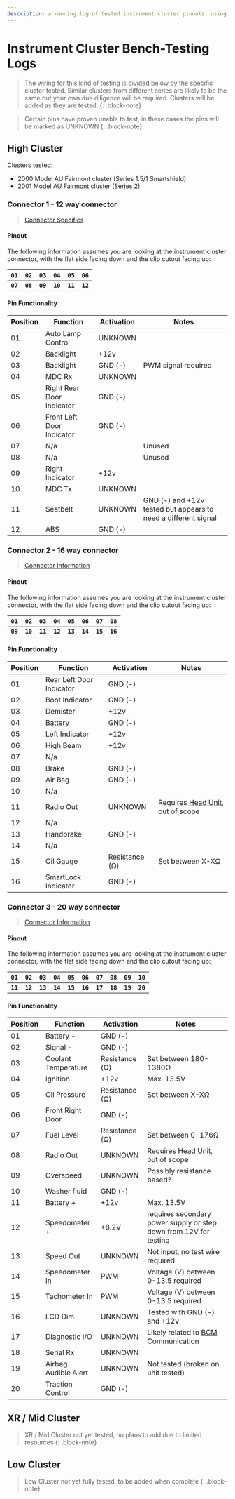 ```yaml
---
description: a running log of tested instrument cluster pinouts, using wrecker-sourced parts
---
```


# Instrument Cluster Bench-Testing Logs

> The wiring for this kind of testing is divided below by the specific cluster tested. Similar clusters from different series are likely to be the same but your own due diligence will be required. Clusters will be added as they are tested.
{: .block-note}

> Certain pins have proven unable to test, in these cases the pins will be marked as <span class="other-highlight">UNKNOWN</span>
{: .block-note}

## High Cluster

Clusters tested:
- 2000 Model AU Fairmont cluster (Series 1.5/1 Smartshield)
- 2001 Model AU Fairmont cluster (Series 2)

### Connector 1 - 12 way connector

> [Connector Specifics](../InstrumentCluster.md#12-way-plug---top-plug-behind-fuel-gauge-side-of-cluster)

#### Pinout

The following information assumes you are looking at the instrument cluster connector, with the flat side facing down and the clip cutout facing up:

| `01` | `02` | `03` | `04` | `05` | `06` |
| --- | --- | --- | --- | --- | --- |
| **`07`** | **`08`** | **`09`** | **`10`** | **`11`** | **`12`** |

#### Pin Functionality

| Position | Function | Activation | Notes |
| --- | --- | --- | --- |
| 01 | Auto Lamp Control | <span class="other-highlight">UNKNOWN</span> | |
| 02 | Backlight | +12v | |
| 03 | Backlight | GND (-) | PWM signal required |
| 04 | MDC Rx | <span class="other-highlight">UNKNOWN</span> | |
| 05 | Right Rear Door Indicator | GND (-) | |
| 06 | Front Left Door Indicator | GND (-) | |
| 07 | N/a | | Unused |
| 08 | N/a | | Unused |
| 09 | Right Indicator | +12v | |
| 10 | MDC Tx | <span class="other-highlight">UNKNOWN</span> | |
| 11 | Seatbelt | <span class="other-highlight">UNKNOWN</span> | GND (-) and +12v tested but appears to need a different signal |
| 12 | ABS | GND (-) | |

### Connector 2 - 16 way connector

> [Connector Information](../InstrumentCluster.md#16-way-plug---bottom-plug-behind-fuel-gauge-side-of-cluster)

#### Pinout

The following information assumes you are looking at the instrument cluster connector, with the flat side facing down and the clip cutout facing up:

| `01` | `02` | `03` | `04` | `05` | `06` | `07` | `08` |
| --- | --- | --- | --- | --- | --- | --- | --- |
| **`09`** | **`10`** | **`11`** | **`12`** | **`13`** | **`14`** | **`15`** | **`16`** |

#### Pin Functionality

| Position | Function | Activation | Notes |
| --- | --- | --- | --- |
| 01 | Rear Left Door Indicator | GND (-) | |
| 02 | Boot Indicator | GND (-) | |
| 03 | Demister | +12v | |
| 04 | Battery | GND (-) | |
| 05 | Left Indicator | +12v | |
| 06 | High Beam | +12v | |
| 07 | N/a | | |
| 08 | Brake | GND (-) | |
| 09 | Air Bag | GND (-) | |
| 10 | N/a | | |
| 11 | Radio Out | <span class="other-highlight">UNKNOWN</span> | Requires [Head Unit](../../../Audio/HeadUnit/HeadUnit.md), out of scope |
| 12 | N/a | | |
| 13 | Handbrake | GND (-) | |
| 14 | N/a | | |
| 15 | Oil Gauge | Resistance (Ω) | Set between X-XΩ |
| 16 | SmartLock Indicator | GND (-) | |

### Connector 3 - 20 way connector

> [Connector Information](../InstrumentCluster.md#20-way-plug---plug-behind-rpm-gauge-side-of-cluster)

#### Pinout

The following information assumes you are looking at the instrument cluster connector, with the flat side facing down and the clip cutout facing up:

| `01` | `02` | `03` | `04` | `05` | `06` | `07` | `08` | `09` | `10` |
| --- | --- | --- | --- | --- | --- | --- | --- | --- | --- |
| **`11`** | **`12`** | **`13`** | **`14`** | **`15`** | **`16`** | **`17`** | **`18`** | **`19`** | **`20`** |

#### Pin Functionality

| Position | Function | Activation | Notes |
| --- | --- | --- | --- |
| 01 | Battery - | GND (-) | |
| 02 | Signal - | GND (-) | |
| 03 | Coolant Temperature | Resistance (Ω) | Set between 180-1380Ω |
| 04 | Ignition | +12v | Max. 13.5V |
| 05 | Oil Pressure | Resistance (Ω) | Set between X-XΩ |
| 06 | Front Right Door | GND (-) | |
| 07 | Fuel Level | Resistance (Ω) | Set between 0-176Ω |
| 08 | Radio Out | <span class="other-highlight">UNKNOWN</span> | Requires [Head Unit](../../../Audio/HeadUnit/HeadUnit.md), out of scope |
| 09 | Overspeed | <span class="other-highlight">UNKNOWN</span> | Possibly resistance based? |
| 10 | Washer fluid | GND (-) | |
| 11 | Battery + | +12v | Max. 13.5V |
| 12 | Speedometer + | +8.2V | requires secondary power supply or step down from 12V for testing |
| 13 | Speed Out |<span class="other-highlight">UNKNOWN</span> | Not input, no test wire required |
| 14 | Speedometer In | PWM | Voltage (V) between 0-13.5 required |
| 15 | Tachometer In | PWM | Voltage (V) between 0-13.5 required |
| 16 | LCD Dim | <span class="other-highlight">UNKNOWN</span> | Tested with GND (-) and +12v |
| 17 | Diagnostic I/O | <span class="other-highlight">UNKNOWN</span> | Likely related to [BCM](../../BCM/BCM.md) Communication |
| 18 | Serial Rx | <span class="other-highlight">UNKNOWN</span> | |
| 19 | Airbag Audible Alert | <span class="other-highlight">UNKNOWN</span> | Not tested (broken on unit tested) |
| 20 | Traction Control | GND (-) | |

## XR / Mid Cluster

> XR / Mid Cluster not yet tested, no plans to add due to limited resources
{: .block-note}

## Low Cluster

> Low Cluster not yet fully tested, to be added when complete
{: .block-note}

<!-- TODO you have no joke 3 1/2 low clusters, test one dammit -->

<!-- 
Cluster tested: 2001 Model AU Falcon Futura cluster (Series 2)

### Connector 1 - 12 way connector

> 12 way connector not used, all pins are useless
{: .block-note}

### Connector 2 - 16 way connector

> [Connector Information](../InstrumentCluster.md#16-way-plug---bottom-plug-behind-fuel-gauge-side-of-cluster)

#### Pinout

The following information assumes you are looking at the instrument cluster connector, with the flat side facing down and the clip cutout facing up:

| `01` | `02` | `03` | `04` | `05` | `06` | `07` | `08` |
| --- | --- | --- | --- | --- | --- | --- | --- |
| **`09`** | **`10`** | **`11`** | **`12`** | **`13`** | **`14`** | **`15`** | **`16`** |

#### Pin Functionality

| Position | Function | Activation | Notes |
| --- | --- | --- | --- |
| 01 | Door | GND (-) | |
| 02 | ABS | GND (-) | |
| 03 | Demister | +12v | |
| 04 | Battery | GND (-) | |
| 05 | Left Indicator | +12v | |
| 06 | High Beam | +12v | |
| 07 | Backlight + | +12v | |
| 08 | Brake | GND (-) | |
| 09 | Air Bag | GND (-) | |
| 10 | Backlight - | GND (-) | |
| 11 | Radio Output | <span class="other-highlight">UNKNOWN</span> | Requires [Head Unit](../../../Audio/HeadUnit/HeadUnit.md), out of scope |
| 12 | Right Indicator | +12V | |
| 13 | Handbrake | GND (-) | |
| 14 | Seatbelt | <span class="other-highlight">UNKNOWN</span> | GND (-) and +12V tested but appears to need a different signal 
| 15 | Oil | Resistance (Ω) | Set below XΩ for activation |
| 16 | Smartshield | GND (-) | |

### Connector 3 - 20 way connector

> [Connector Information](../InstrumentCluster.md#20-way-plug---plug-behind-rpm-gauge-side-of-cluster)

#### Pinout

The following information assumes you are looking at the instrument cluster connector, with the flat side facing down and the clip cutout facing up:

| `01` | `02` | `03` | `04` | `05` | `06` | `07` | `08` | `09` | `10` |
| --- | --- | --- | --- | --- | --- | --- | --- | --- | --- |
| **`11`** | **`12`** | **`13`** | **`14`** | **`15`** | **`16`** | **`17`** | **`18`** | **`19`** | **`20`** |

#### Pin Functionality

| Position | Function | Activation | Notes |
| --- | --- | --- | --- |
| 01 | Battery - | GND (-) | |
| 02 | Signal - | GND (-) | |
| 03 | Coolant Temperature | Resistance (Ω) | Set between 180-1380Ω |
| 04 | Ignition | +12v | Max. 13.5V |
| 05 | Oil | GND (-) | |
| 06 | Door Ajar | GND (-) | |
| 07 | Fuel Level | Resistance (Ω) | Set between 0-176Ω |
| 08 | Radio Out | <span class="other-highlight">UNKNOWN</span> | Requires [Head Unit](../../../Audio/HeadUnit/HeadUnit.md), out of scope |
| 09 | Overspeed | <span class="other-highlight">UNKNOWN</span> | Possibly resistance based? |
| 10 | N/a | | |
| 11 | Battery + | +12v | Max. 13.5V |
| 12 | Speedometer + | +8.2V | requires secondary power supply or step down from 12V for testing |
| 13 | Speed Out |<span class="other-highlight">UNKNOWN</span> | Not input, no test wire required |
| 14 | Speedometer In | PWM | Voltage (V) between 0-13.5 required |
| 15 | Tachometer In | PWM | Voltage (V) between 0-13.5 required |
| 16 | LCD Dim | GND (-) | |
| 17 | Diagnostic I/O | <span class="other-highlight">UNKNOWN</span> | Likely related to [BCM](../../BCM/BCM.md) Communication |
| 18 | Serial Rx | <span class="other-highlight">UNKNOWN</span> | |
| 19 | Airbag Audible Alert | <span class="other-highlight">UNKNOWN</span> | Not tested (broken on unit tested) |
| 20 | N/a | | | -->
